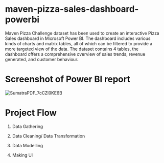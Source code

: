 # maven-pizza-sales-dashboard-powerbi
Maven Pizza Challenge dataset has been used to create an interactive Pizza Sales dashboard in Microsoft Power BI. The dashboard includes various kinds of charts and matrix tables, all of which can be filtered to provide a more targeted view of the data. The dataset contains 4 tables, the dashboard offers a comprehensive overview of sales trends, revenue generated, and customer behaviour.

# Screenshot of Power BI report
![SumatraPDF_7cCZl0KE6B](https://user-images.githubusercontent.com/29508011/223448474-2b279e22-c390-4d3c-bf41-ca8cc191eb12.png)

# Project Flow

1) Data Gathering

2) Data Cleaning/ Data Transformation

3) Data Modelling

4) Making UI
